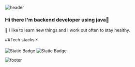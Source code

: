 
![header](https://capsule-render.vercel.app/api?type=waving&color=7F7FD5&text=%20welcome!%20%20&height=200&fontSize=90&fontColor=ffffff)

### Hi there I'm backend developer using java👋

🌱 I like to learn new things and  I work out often to stay healthy.
<!--
**kimjeonggeon/kimjeonggeon** is a ✨ _special_ ✨ repository because its `README.md` (this file) appears on your GitHub profile.

Here are some ideas to get you started:

- 🔭 I’m currently working on ...
- 🌱 I’m currently learning ...
- 👯 I’m looking to collaborate on ...
- 🤔 I’m looking for help with ...
- 💬 Ask me about ...
- 📫 How to reach me: ...
- 😄 Pronouns: ...
- ⚡ Fun fact: ...
-->

 ##Tech stacks ⚡

<img alt="Static Badge" src="https://img.shields.io/badge/spring-%236DB33F?style=for-the-badge&logo=spring&logoColor=white"> <img alt="Static Badge" src="https://img.shields.io/badge/springboot-%236DB33F?style=for-the-badge&logo=springboot&logoColor=white">






![footer](https://capsule-render.vercel.app/api?section=footer&type=waving&color=7F7FD5)
